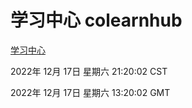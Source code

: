 # 学习中心 colearnhub
[学习中心](http://59.174.10.89:56308/colearnhub/)

2022年 12月 17日 星期六 21:20:02 CST

2022年 12月 17日 星期六 13:20:02 GMT
